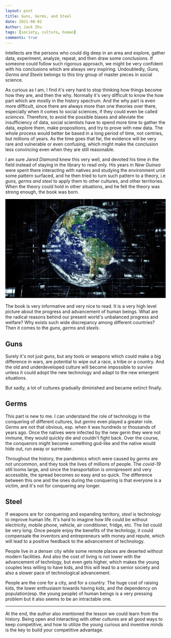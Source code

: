 ```yaml
---
layout: post
title: Guns, Germs, and Steel
date: 2021-08-02
Author: Jack Zhu
tags: [society, culture, human]
comments: true
---
```


Intellects are the persons who could dig deep in an area and explore, gather data, experiment, analyze, repeat, and then draw some conclusions. If someone could follow such rigorous approach, we might be very confident with his conclusions which are always very inspiring. Undoubtedly, *Guns, Germs and Steels* belongs to this tiny group of master pieces in social science.

As curious as I am, I find it's very hard to stop thinking how things become how they are, and then the why. Normally it's very difficult to know the how part which are mostly in the history spectrum. And the why part is even more difficult, since there are always more than one theories over there, especially when it comes to social sciences, if they could even be called *sciences*. Therefore, to avoid the possible biases and alleviate the insufficiency of data, social scientists have to spend more time to gather the data, explore them, make propositions, and try to prove with new data. The whole process would better be based in a long period of time, not centries, but millions of years. As the time goes that far, the evidence will be very rare and vulnerable or even confusing, which might make the conclusion less convincing even when they are still reasonable.

I am sure *Jared Diamond* knew this very well, and devoted his time in the field instead of staying in the library to read only. His years in *New Guinea* were spent there interacting with natives and studying the environment until some pattern surfaced, and he then tried to turn such pattern to a theory, i.e *guns, germs and steel* to apply them to other cultures, and other territories. When the theory could hold in other situations, and he felt the theory was strong enough, the book was born.

![technology](../images/technology.png)

The book is very informative and very nice to read. It is a very high level picture about the progress and advancement of human beings. What are the radical reasons behind our present world's unbalanced progress and welfare? Why exists such wide discrepancy among different countries? Then it comes to the *guns*, *germs* and *steels*.

## Guns

Surely it's not just *guns*, but any tools or weapons which could make a big difference in wars, are potential to wipe out a race, a tribe or a country. And the old and underdeveloped culture will become impossible to survive unless it could adopt the new technology and adapt to the new emergent situations.

But sadly, a lot of cultures gradually diminished and became extinct finally.

## Germs

This part is new to me. I can understand the role of technology in the conquering of different cultures, but *germs* even played a greater role. *Germs* are not that obvious, esp. when it was hundreds or thousands of years ago. Once the natives were infected by the new germ they were not immune, they would quickly die and couldn't fight back. Over the course, the conquerors might become something god-like and the native would hide out, run away or surrender.

Throughout the history, the pandemics which were caused by *germs* are not uncommon, and they took the lives of millions of people. The *covid-19* still looms large, and since the transportation is omnipresent and very accessible, the spread becomes so easy and so quick. The difference between this one and the ones during the conquering is that everyone is a victim, and it's not for conquering any longer.

## Steel

If weapons are for conquering and expanding territory, *steel* is technology to improve human life. It's hard to imagine how life could be without electricity, mobile phone, vehicle, air conditioner, fridge, etc. The list could be very long. Once people enjoy the benefits of the technlogy, it could compensate the inventors and entrepreneurs with money and repute, which will lead to a positive feedback to the advancement of technology.

People live in a denser city while some remote places are deserted without modern facilities. And also the cost of living is not lower with the advancement of technlogy, but even gets higher, which makes the young couples less willing to have kids, and this will lead to a senior society and also a slower pace of technological advancement.

People are the core for a city, and for a country. The huge cost of raising kids, the lower enthusiasm towards having kids, and the dependency on population(esp. the young people) of human beings is a very pressing problem but it also seems to be an intractable one.

----

At the end, the author also mentioned the lesson we could learn from the history. Being open and interacting with other cultures are all good ways to keep competitive, and how to utilize the young curious and inventive minds is the key to build your competitive advantage.
